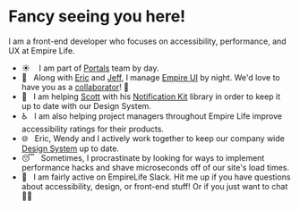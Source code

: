 # Fancy seeing you here!

I am a front-end developer who focuses on accessibility, performance, and UX at Empire Life. 

- ☀️     I am part of [Portals](https://github.com/EmpireLife/empire-portal) team by day.
- 🌙    Along with [Eric](https://github.com/emperic) and [Jeff](https://github.com/empire-jlee), I manage [Empire UI](https://empirelife.github.io/empire-ui/?path=/story/status-page--default) by night. We'd love to have you as a [collaborator](https://github.com/EmpireLife/empire-ui)! 🤝
- 💬    I am helping [Scott](https://github.com/ScottGibsonEmpire) with his [Notification Kit](https://github.com/EmpireLife/notification-kit) library in order to keep it up to date with our Design System.
- ♿    I am also helping project managers throughout Empire Life improve accessibility ratings for their products.
- 🌐    Eric, Wendy and I actively work together to keep our company wide [Design System](https://xd.adobe.com/view/c7c41e6a-accb-48da-413e-83b7dba9193c-b1f5/screen/f2a8f614-8803-4ec5-b117-d40fa1279da5/) up to date.
- 😴    Sometimes, I procrastinate by looking for ways to implement performance hacks and shave microseconds off of our site's load times.
- 👋    I am fairly active on EmpireLife Slack. Hit me up if you have questions about accessibility, design, or front-end stuff! Or if you just want to chat 💁‍♂️ 
